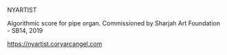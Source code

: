 NYARTIST

Algorithmic score for pipe organ.
Commissioned by Sharjah Art Foundation - SB14, 2019

https://nyartist.coryarcangel.com
